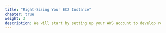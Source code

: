 ```yaml
---
title: "Right-Sizing Your EC2 Instance"
chapter: true
weight: 3
description: We will start by setting up your AWS account to develop robot applications with AWS RoboMaker. 
---
```


